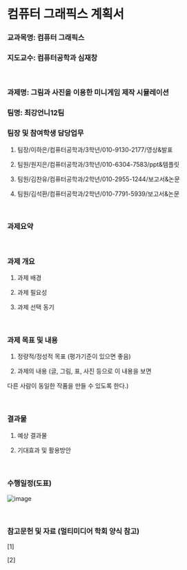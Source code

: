# 컴퓨터 그래픽스 계획서

### 교과목명: 컴퓨터 그래픽스

### 지도교수: 컴퓨터공학과 심재창

​

### 과제명: 그림과 사진을 이용한 미니게임 제작 시뮬레이션

### 팀명: 최강언니12팀


### 팀장 및 참여학생 담당업무

1) 팀장/이하은/컴퓨터공학과/3학년/010-9130-2177/영상&발표

2) 팀원/원지은/컴퓨터공학과/3학년/010-6304-7583/ppt&템플릿

3) 팀원/김찬유/컴퓨터공학과/2학년/010-2955-1244/보고서&논문

4) 팀원/김석환/컴퓨터공학과/2학년/010-7791-5939/보고서&논문 

​

### 과제요약


​

### 과제 개요

1) 과제 배경

2) 과제 필요성

3) 과제 선택 동기

​

### 과제 목표 및 내용

1) 정량적/정성적 목표 (평가기준이 있으면 좋음)

2) 과제의 내용 (글, 그림, 표, 사진 등으로 이 내용을 보면

다른 사람이 동일한 작품을 만들 수 있도록 한다.)

​

### 결과물

1) 예상 결과물

2) 기대효과 및 활용방안

​

### 수행일정(도표)

![image](https://user-images.githubusercontent.com/57432440/168850968-60169678-d452-4a5b-8463-f3b0d7767bc4.png)

​

### 참고문헌 및 자료 (멀티미디어 학회 양식 참고)

[1]

[2] 
